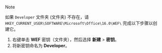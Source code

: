 > [!NOTE]
> 如果 `Developer` 文件夹 (文件夹) 不存在，请 `HKEY_CURRENT_USER\SOFTWARE\Microsoft\Office\16.0\WEF\` 完成以下步骤以创建它。
>
> 1. 右键单击 **WEF** 密钥（文件夹），然后选择 **新建** > **密钥**。
> 1. 将新密钥命名为 **Developer**。
